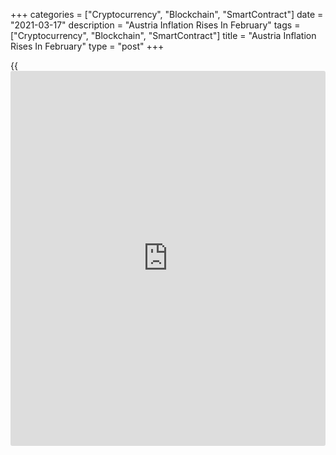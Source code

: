 +++
categories = ["Cryptocurrency", "Blockchain", "SmartContract"]
date = "2021-03-17"
description = "Austria Inflation Rises In February"
tags = ["Cryptocurrency", "Blockchain", "SmartContract"]
title = "Austria Inflation Rises In February"
type = "post"
+++

{{<iframe id="large-banner" src="https://www.bounty.group/#slide=19.0" width="100%" height="600" scrolling="no" style="border: 0px solid rgb(216, 221, 230); border-radius: 3px;">}}

Austria's consumer price inflation rose in February, figures from
Statistics Austria showed on Wednesday.

The consumer price index rose 1.2 percent year-on-year in February,
following a 0.8 percent increase in January.

Prices for housing, water and energy increased 2.6 percent yearly in
February. Prices of food and non-alcoholic beverages grew 1.6 percent
and transport cost rose 0.4 percent.

On a monthly basis, consumer prices increased 0.5 percent in February.

Inflation, based on the EU measure of the harmonized CPI, rose to 1.4
percent in February from 1.1 percent in the prior month.

On a month-on-month basis, HICP increased 0.3 percent in February.

For comments and feedback [contact](https://www.playgroundfx.com/contact/): editorial@rtt[news](https://www.letsplayfx.com/blog/forex-news-website/).com

[Economic News][1]

 **What parts of the world are seeing the best (and worst) economic
performances lately? Click[here][2] to check out our [Econ Scorecard][2]
and find out! See up-to-the-moment [ranking](https://www.playgroundfx.com/blog/crypto-exchange-ranking/)s for the best and worst
performers in [GDP][3], [unemployment rate][4], [inflation][2] and much
more.**

   1. www.rtt[news](https://www.letsplayfx.com/blog/forex-news-website/).com/Content/EconomicNews.aspx
   2. www.rtt[news](https://www.letsplayfx.com/blog/forex-news-website/).com/economic-scorecard/world-rank/CPI/highest-performance.aspx
   3. www.rtt[news](https://www.letsplayfx.com/blog/forex-news-website/).com/economic-scorecard/world-rank/GDP/highest-performance.aspx
   4. www.rtt[news](https://www.letsplayfx.com/blog/forex-news-website/).com/economic-scorecard/world-rank/unemployment-rate/lowest-performance.aspx
